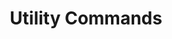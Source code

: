 ---
layout: page
permalink: /docs/commands/utility/
title: Utility Commands
hero_link: /docs/commands/
hero_link_text: Go to command index
---